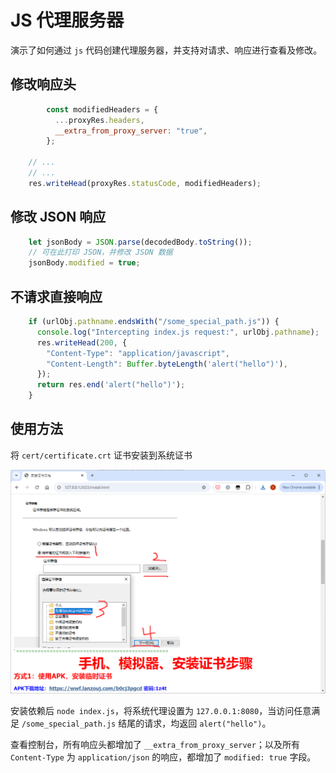 # JS 代理服务器

演示了如何通过 `js` 代码创建代理服务器，并支持对请求、响应进行查看及修改。

## 修改响应头

```js
        const modifiedHeaders = {
          ...proxyRes.headers,
          __extra_from_proxy_server: "true",
        };

	// ...
	// ...
	res.writeHead(proxyRes.statusCode, modifiedHeaders);
```


## 修改 JSON 响应

```js
 	let jsonBody = JSON.parse(decodedBody.toString());
	// 可在此打印 JSON，并修改 JSON 数据
	jsonBody.modified = true;
```

## 不请求直接响应

```js
    if (urlObj.pathname.endsWith("/some_special_path.js")) {
      console.log("Intercepting index.js request:", urlObj.pathname);
      res.writeHead(200, {
        "Content-Type": "application/javascript",
        "Content-Length": Buffer.byteLength('alert("hello")'),
      });
      return res.end('alert("hello")');
    }
```

## 使用方法

将 `cert/certificate.crt` 证书安装到系统证书

![](./guide.png)

安装依赖后 `node index.js`，将系统代理设置为 `127.0.0.1:8080`，当访问任意满足 `/some_special_path.js` 结尾的请求，均返回 `alert("hello")`。


查看控制台，所有响应头都增加了 `__extra_from_proxy_server`；以及所有 `Content-Type` 为 `application/json` 的响应，都增加了 `modified: true` 字段。